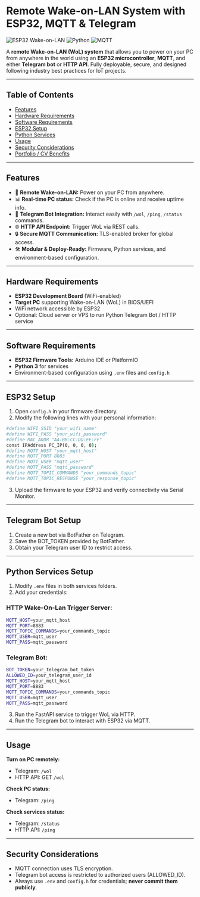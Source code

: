 # Remote Wake-on-LAN System with ESP32, MQTT & Telegram

![ESP32 Wake-on-LAN](https://img.shields.io/badge/ESP32-WoL-blue) ![Python](https://img.shields.io/badge/Python-FastAPI-green) ![MQTT](https://img.shields.io/badge/MQTT-Secure-orange)

A **remote Wake-on-LAN (WoL) system** that allows you to power on your PC from anywhere in the world using an **ESP32 microcontroller**, **MQTT**, and either **Telegram bot** or **HTTP API**. Fully deployable, secure, and designed following industry best practices for IoT projects.

---

## Table of Contents

- [Features](#features)  
- [Hardware Requirements](#hardware-requirements)  
- [Software Requirements](#software-requirements)  
- [ESP32 Setup](#esp32-setup)  
- [Python Services](#python-services)  
- [Usage](#usage)  
- [Security Considerations](#security-considerations)  
- [Portfolio / CV Benefits](#portfolio--cv-benefits)

---

## Features

- 🔌 **Remote Wake-on-LAN:** Power on your PC from anywhere.  
- 📊 **Real-time PC status:** Check if the PC is online and receive uptime info.  
- 💬 **Telegram Bot Integration:** Interact easily with `/wol`, `/ping`, `/status` commands.  
- 🌐 **HTTP API Endpoint:** Trigger WoL via REST calls.  
- 🔒 **Secure MQTT Communication:** TLS-enabled broker for global access.  
- 🛠 **Modular & Deploy-Ready:** Firmware, Python services, and environment-based configuration.

---

## Hardware Requirements

- **ESP32 Development Board** (WiFi-enabled)  
- **Target PC** supporting Wake-on-LAN (WoL) in BIOS/UEFI  
- WiFi network accessible by ESP32  
- Optional: Cloud server or VPS to run Python Telegram Bot / HTTP service

---

## Software Requirements

- **ESP32 Firmware Tools:** Arduino IDE or PlatformIO  
- **Python 3** for services  
- Environment-based configuration using `.env` files and `config.h`

---

## ESP32 Setup

1. Open `config.h` in your firmware directory.  
2. Modify the following lines with your personal information:

```bash
#define WIFI_SSID "your_wifi_name"
#define WIFI_PASS "your_wifi_password"
#define MAC_ADDR "AA:BB:CC:DD:EE:FF"
const IPAddress PC_IP(0, 0, 0, 0);
#define MQTT_HOST "your_mqtt_host"
#define MQTT_PORT 8883
#define MQTT_USER "mqtt_user"
#define MQTT_PASS "mqtt_password"
#define MQTT_TOPIC_COMMANDS "your_commands_topic"
#define MQTT_TOPIC_RESPONSE "your_response_topic"
```

3. Upload the firmware to your ESP32 and verify connectivity via Serial Monitor.

---

## Telegram Bot Setup

1. Create a new bot via BotFather on Telegram.
2. Save the BOT_TOKEN provided by BotFather.
3. Obtain your Telegram user ID to restrict access.

---

## Python Services Setup

1. Modify `.env` files in both services folders.
2. Add your credentials:

### HTTP Wake-On-Lan Trigger Server:
```bash
MQTT_HOST=your_mqtt_host
MQTT_PORT=8883
MQTT_TOPIC_COMMANDS=your_commands_topic
MQTT_USER=mqtt_user
MQTT_PASS=mqtt_password
```

### Telegram Bot:
```bash
BOT_TOKEN=your_telegram_bot_token
ALLOWED_ID=your_telegram_user_id
MQTT_HOST=your_mqtt_host
MQTT_PORT=8883
MQTT_TOPIC_COMMANDS=your_commands_topic
MQTT_USER=mqtt_user
MQTT_PASS=mqtt_password
```

3. Run the FastAPI service to trigger WoL via HTTP.  
4. Run the Telegram bot to interact with ESP32 via MQTT.  

---

## Usage

**Turn on PC remotely:**

- Telegram: `/wol`  
- HTTP API: GET `/wol`  

**Check PC status:**

- Telegram: `/ping`

**Check services status:**

- Telegram: `/status`  
- HTTP API: `/ping`  

---

## Security Considerations

- MQTT connection uses TLS encryption.  
- Telegram bot access is restricted to authorized users (ALLOWED_ID).  
- Always use `.env` and `config.h` for credentials; **never commit them publicly**.
